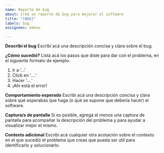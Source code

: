 ```yaml
---
name: Reporte de bug
about: Creá un reporte de bug para mejorar el software
title: "[BUG]"
labels: bug
assignees: akmsw

---
```


**Describí el bug**
Escribí acá una descripción concisa y clara sobre el bug.

**¿Cómo sucedió?**
Listá acá los pasos que diste para dar con el problema, en el siguiente formato de ejemplo:
1. Ir a '...'
2. Click en '....'
3. Hacer '....'
4. ¡Ahí está el error!

**Comportamiento esperado**
Escribí acá una descripción concisa y clara sobre qué esperabas que haga (o qué se supone que debería hacer) el software.

**Captura/s de pantalla**
Si es posible, agregá al menos una captura de pantalla para acompañar la descripción del problema y para ayudar a visualizar mejor el mismo.

**Contexto adicional**
Escribí acá cualquier otra acotación sobre el contexto en el que sucedió el problema que creas que pueda ser útil para identificarlo y solucionarlo.
